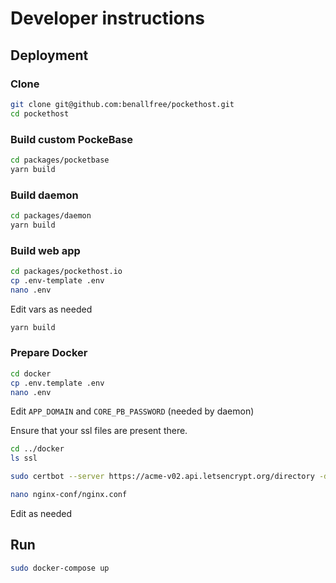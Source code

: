 # Developer instructions


## Deployment

### Clone
```bash
git clone git@github.com:benallfree/pockethost.git
cd pockethost
```

### Build custom PockeBase

```bash
cd packages/pocketbase
yarn build
```

### Build daemon

```bash
cd packages/daemon
yarn build
```

### Build web app

```bash
cd packages/pockethost.io
cp .env-template .env
nano .env
```

Edit vars as needed

```bash
yarn build
```

### Prepare Docker

```bash
cd docker
cp .env.template .env
nano .env
```

Edit `APP_DOMAIN` and `CORE_PB_PASSWORD` (needed by daemon)


Ensure that your ssl files are present there.

```bash
cd ../docker
ls ssl
```

```bash
sudo certbot --server https://acme-v02.api.letsencrypt.org/directory -d *.pockethost.io -d pockethost.io --manual --preferred-challenges dns-01 certonly
```

```bash
nano nginx-conf/nginx.conf
```

Edit as needed

## Run

```bash
sudo docker-compose up
```